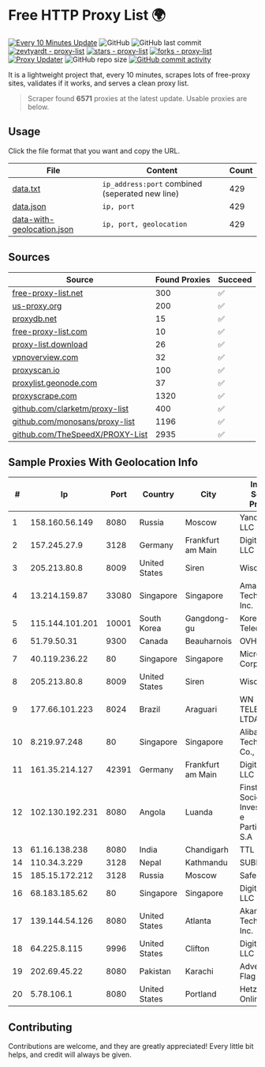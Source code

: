 
# Free HTTP Proxy List 🌍

[![Every 10 Minutes Update](https://github.com/mertguvencli/http-proxy-list/actions/workflows/main.yml/badge.svg?branch=main)](https://github.com/mertguvencli/http-proxy-list/actions/workflows/main.yml)
![GitHub](https://img.shields.io/github/license/mertguvencli/http-proxy-list)
![GitHub last commit](https://img.shields.io/github/last-commit/mertguvencli/http-proxy-list)
[![zevtyardt - proxy-list](https://img.shields.io/static/v1?label=zevtyardt&message=proxy-list&color=blue&logo=github)](https://github.com/zevtyardt/proxy-list "Go to GitHub repo")
[![stars - proxy-list](https://img.shields.io/github/stars/zevtyardt/proxy-list?style=social)](https://github.com/zevtyardt/proxy-list)
[![forks - proxy-list](https://img.shields.io/github/forks/zevtyardt/proxy-list?style=social)](https://github.com/zevtyardt/proxy-list)
[![Proxy Updater](https://github.com/zevtyardt/proxy-list/workflows/Proxy%20Updater/badge.svg)](https://github.com/zevtyardt/proxy-list/actions?query=workflow:"Proxy+Updater")
![GitHub repo size](https://img.shields.io/github/repo-size/zevtyardt/proxy-list)
[![GitHub commit activity](https://img.shields.io/github/commit-activity/m/zevtyardt/proxy-list?logo=commits)](https://github.com/zevtyardt/proxy-list/commits/main)

It is a lightweight project that, every 10 minutes, scrapes lots of free-proxy sites, validates if it works, and serves a clean proxy list.

> Scraper found **6571** proxies at the latest update. Usable proxies are below.

## Usage

Click the file format that you want and copy the URL.

|File|Content|Count|
|----|-------|-----|
|[data.txt](https://raw.githubusercontent.com/mertguvencli/http-proxy-list/main/proxy-list/data.txt)|`ip_address:port` combined (seperated new line)|429|
|[data.json](https://raw.githubusercontent.com/mertguvencli/http-proxy-list/main/proxy-list/data.json)|`ip, port`|429|
|[data-with-geolocation.json](https://raw.githubusercontent.com/mertguvencli/http-proxy-list/main/proxy-list/data-with-geolocation.json)|`ip, port, geolocation`|429|

## Sources

|Source|Found Proxies|Succeed|
|------|-------------|-------|
|[free-proxy-list.net](https://free-proxy-list.net)|300|✅|
|[us-proxy.org](https://www.us-proxy.org)|200|✅|
|[proxydb.net](http://proxydb.net)|15|✅|
|[free-proxy-list.com](https://free-proxy-list.com/?page=&port=&type%5B%5D=http&type%5B%5D=https&up_time=0&search=Search)|10|✅|
|[proxy-list.download](https://www.proxy-list.download/HTTP)|26|✅|
|[vpnoverview.com](https://vpnoverview.com/privacy/anonymous-browsing/free-proxy-servers)|32|✅|
|[proxyscan.io](https://www.proxyscan.io)|100|✅|
|[proxylist.geonode.com](https://proxylist.geonode.com/api/proxy-list?limit=300&page=1&sort_by=lastChecked&sort_type=desc&protocols=http,https)|37|✅|
|[proxyscrape.com](https://api.proxyscrape.com/v2/?request=displayproxies&protocol=http&timeout=10000&country=all&ssl=all&anonymity=all)|1320|✅|
|[github.com/clarketm/proxy-list](https://raw.githubusercontent.com/clarketm/proxy-list/master/proxy-list-raw.txt)|400|✅|
|[github.com/monosans/proxy-list](https://raw.githubusercontent.com/monosans/proxy-list/main/proxies/http.txt)|1196|✅|
|[github.com/TheSpeedX/PROXY-List](https://raw.githubusercontent.com/TheSpeedX/PROXY-List/master/http.txt)|2935|✅|


## Sample Proxies With Geolocation Info

|#|Ip|Port|Country|City|Internet Service Provider|
|-|--|----|-------|----|-------------------------|
|1|158.160.56.149|8080|Russia|Moscow|Yandex.Cloud LLC|
|2|157.245.27.9|3128|Germany|Frankfurt am Main|DigitalOcean, LLC|
|3|205.213.80.8|8009|United States|Siren|WiscNet|
|4|13.214.159.87|33080|Singapore|Singapore|Amazon Technologies Inc.|
|5|115.144.101.201|10001|South Korea|Gangdong-gu|Korea Telecom|
|6|51.79.50.31|9300|Canada|Beauharnois|OVH SAS|
|7|40.119.236.22|80|Singapore|Singapore|Microsoft Corporation|
|8|205.213.80.8|8009|United States|Siren|WiscNet|
|9|177.66.101.223|8024|Brazil|Araguari|WN TELECOM LTDA - ME|
|10|8.219.97.248|80|Singapore|Singapore|Alibaba (US) Technology Co., Ltd.|
|11|161.35.214.127|42391|Germany|Frankfurt am Main|DigitalOcean, LLC|
|12|102.130.192.231|8080|Angola|Luanda|Finstar - Sociedade de Investimento e Participacoes S.A|
|13|61.16.138.238|8080|India|Chandigarh|TTL|
|14|110.34.3.229|3128|Nepal|Kathmandu|SUBISU C7|
|15|185.15.172.212|3128|Russia|Moscow|SafeData LLC|
|16|68.183.185.62|80|Singapore|Singapore|DigitalOcean, LLC|
|17|139.144.54.126|8080|United States|Atlanta|Akamai Technologies, Inc.|
|18|64.225.8.115|9996|United States|Clifton|DigitalOcean, LLC|
|19|202.69.45.22|8080|Pakistan|Karachi|Advertiese Flag|
|20|5.78.106.1|8080|United States|Portland|Hetzner Online GmbH|



## Contributing

Contributions are welcome, and they are greatly appreciated! Every
little bit helps, and credit will always be given.

